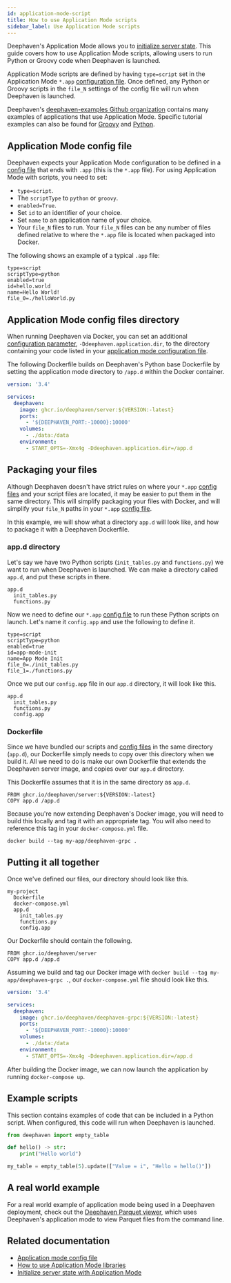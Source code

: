 ```yaml
---
id: application-mode-script
title: How to use Application Mode scripts
sidebar_label: Use Application Mode scripts
---
```


Deephaven's Application Mode allows you to [initialize server state](./application-mode.md). This guide covers how to use Application Mode scripts, allowing users to run Python or Groovy code when Deephaven is launched.

Application Mode scripts are defined by having `type=script` set in the Application Mode `*.app` [configuration file](../reference/app-mode/application-mode-config.md). Once defined, any Python or Groovy scripts in the `file_N` settings of the config file will run when Deephaven is launched.

Deephaven's [deephaven-examples Github organization](https://github.com/deephaven-examples) contains many examples of applications that use Application Mode. Specific tutorial examples can also be found for [Groovy](https://github.com/deephaven-examples/app-mode-init-groovy) and [Python](https://github.com/deephaven-examples/app-mode-init-python).

## Application Mode config file

Deephaven expects your Application Mode configuration to be defined in a [config file](../reference/app-mode/application-mode-config.md) that ends with `.app` (this is the `*.app` file). For using Application Mode with scripts, you need to set:

- `type=script`.
- The `scriptType` to `python` or `groovy`.
- `enabled=True`.
- Set `id` to an identifier of your choice.
- Set `name` to an application name of your choice.
- Your `file_N` files to run. Your `file_N` files can be any number of files defined relative to where the `*.app` file is located when packaged into Docker.

The following shows an example of a typical `.app` file:

```
type=script
scriptType=python
enabled=true
id=hello.world
name=Hello World!
file_0=./helloWorld.py
```

## Application Mode config files directory

When running Deephaven via Docker, you can set an additional [configuration parameter](./configuration/docker-application.md), `-Ddeephaven.application.dir`, to the directory containing your code listed in your [application mode configuration file](#application-mode-config-file).

The following Dockerfile builds on Deephaven's Python base Dockerfile by setting the application mode directory to `/app.d` within the Docker container.

```yml
version: '3.4'

services:
  deephaven:
    image: ghcr.io/deephaven/server:${VERSION:-latest}
    ports:
      - '${DEEPHAVEN_PORT:-10000}:10000'
    volumes:
      - ./data:/data
    environment:
      - START_OPTS=-Xmx4g -Ddeephaven.application.dir=/app.d
```

## Packaging your files

Although Deephaven doesn't have strict rules on where your `*.app` [config files](../reference/app-mode/application-mode-config.md) and your script files are located, it may be easier to put them in the same directory. This will simplify packaging your files with Docker, and will simplify your `file_N` paths in your `*.app` [config file](../reference/app-mode/application-mode-config.md).

In this example, we will show what a directory `app.d` will look like, and how to package it with a Deephaven Dockerfile.

### app.d directory

Let's say we have two Python scripts (`init_tables.py` and `functions.py`) we want to run when Deephaven is launched. We can make a directory called `app.d`, and put these scripts in there.

```
app.d
  init_tables.py
  functions.py
```

Now we need to define our `*.app` [config file](../reference/app-mode/application-mode-config.md) to run these Python scripts on launch. Let's name it `config.app` and use the following to define it.

```
type=script
scriptType=python
enabled=true
id=app-mode-init
name=App Mode Init
file_0=./init_tables.py
file_1=./functions.py
```

Once we put our `config.app` file in our `app.d` directory, it will look like this.

```
app.d
  init_tables.py
  functions.py
  config.app
```

### Dockerfile

Since we have bundled our scripts and [config files](../reference/app-mode/application-mode-config.md) in the same directory (`app.d`), our Dockerfile simply needs to copy over this directory when we build it. All we need to do is make our own Dockerfile that extends the Deephaven server image, and copies over our `app.d` directory.

This Dockerfile assumes that it is in the same directory as `app.d`.

```
FROM ghcr.io/deephaven/server:${VERSION:-latest}
COPY app.d /app.d
```

Because you're now extending Deephaven's Docker image, you will need to build this locally and tag it with an appropriate tag. You will also need to reference this tag in your `docker-compose.yml` file.

```
docker build --tag my-app/deephaven-grpc .
```

## Putting it all together

Once we've defined our files, our directory should look like this.

```
my-project
  Dockerfile
  docker-compose.yml
  app.d
    init_tables.py
    functions.py
    config.app
```

Our Dockerfile should contain the following.

```
FROM ghcr.io/deephaven/server
COPY app.d /app.d
```

Assuming we build and tag our Docker image with `docker build --tag my-app/deephaven-grpc .`, our `docker-compose.yml` file should look like this.

```yml
version: '3.4'

services:
  deephaven:
    image: ghcr.io/deephaven/deephaven-grpc:${VERSION:-latest}
    ports:
      - '${DEEPHAVEN_PORT:-10000}:10000'
    volumes:
      - ./data:/data
    environment:
      - START_OPTS=-Xmx4g -Ddeephaven.application.dir=/app.d
```

After building the Docker image, we can now launch the application by running `docker-compose up`.

## Example scripts

This section contains examples of code that can be included in a Python script. When configured, this code will run when Deephaven is launched.

```python order=my_table
from deephaven import empty_table

def hello() -> str:
    print("Hello world")

my_table = empty_table(5).update(["Value = i", "Hello = hello()"])
```

## A real world example

For a real world example of application mode being used in a Deephaven deployment, check out the [Deephaven Parquet viewer](https://github.com/devinrsmith/deephaven-parquet-viewer/tree/main), which uses Deephaven's application mode to view Parquet files from the command line.

## Related documentation

- [Application mode config file](../reference/app-mode/application-mode-config.md)
- [How to use Application Mode libraries](./application-mode-libraries.md)
- [Initialize server state with Application Mode](./application-mode.md)
